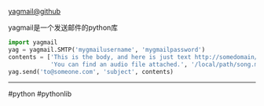 [yagmail@github](https://github.com/kootenpv/yagmail)

yagmail是一个发送邮件的python库

```python
import yagmail
yag = yagmail.SMTP('mygmailusername', 'mygmailpassword')
contents = ['This is the body, and here is just text http://somedomain/image.png',
            'You can find an audio file attached.', '/local/path/song.mp3']
yag.send('to@someone.com', 'subject', contents)
```

---
#python
#pythonlib